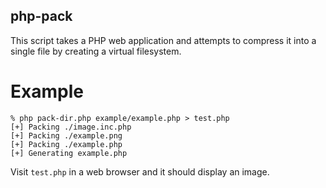 ## php-pack
This script takes a PHP web application and attempts to compress it into a single file by creating a virtual filesystem.

# Example

    % php pack-dir.php example/example.php > test.php
    [+] Packing ./image.inc.php
    [+] Packing ./example.png
    [+] Packing ./example.php
    [+] Generating example.php

Visit `test.php` in a web browser and it should display an image.

